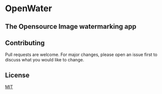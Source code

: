 # OpenWater

## The Opensource Image watermarking app

## Contributing
Pull requests are welcome. For major changes, please open an issue first to discuss what you would like to change.

## License
[MIT](https://choosealicense.com/licenses/mit/)
